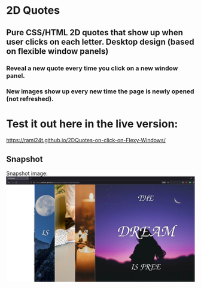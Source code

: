 # 2D Quotes

## Pure CSS/HTML 2D quotes that show up when user clicks on each letter. Desktop design (based on flexible window panels)

### Reveal a new quote every time you click on a new window panel. 

### New images show up every new time the page is newly opened (not refreshed).

# Test it out here in the live version:

https://rami24t.github.io/2DQuotes-on-click-on-Flexy-Windows/

## Snapshot

Snapshot  image:
<img title="Snapshot" alt="Snapshot  image" src="/Screenshot from 2022-06-09 09-43-37.jpg">
